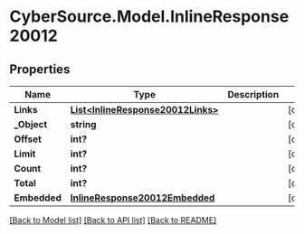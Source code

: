# CyberSource.Model.InlineResponse20012
## Properties

Name | Type | Description | Notes
------------ | ------------- | ------------- | -------------
**Links** | [**List&lt;InlineResponse20012Links&gt;**](InlineResponse20012Links.md) |  | [optional] 
**_Object** | **string** |  | [optional] 
**Offset** | **int?** |  | [optional] 
**Limit** | **int?** |  | [optional] 
**Count** | **int?** |  | [optional] 
**Total** | **int?** |  | [optional] 
**Embedded** | [**InlineResponse20012Embedded**](InlineResponse20012Embedded.md) |  | [optional] 

[[Back to Model list]](../README.md#documentation-for-models) [[Back to API list]](../README.md#documentation-for-api-endpoints) [[Back to README]](../README.md)

